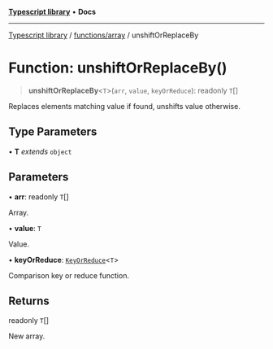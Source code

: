 [**Typescript library**](../../../index.md) • **Docs**

***

[Typescript library](../../../modules.md) / [functions/array](../index.md) / unshiftOrReplaceBy

# Function: unshiftOrReplaceBy()

> **unshiftOrReplaceBy**\<`T`\>(`arr`, `value`, `keyOrReduce`): readonly `T`[]

Replaces elements matching value if found, unshifts value otherwise.

## Type Parameters

• **T** *extends* `object`

## Parameters

• **arr**: readonly `T`[]

Array.

• **value**: `T`

Value.

• **keyOrReduce**: [`KeyOrReduce`](../type-aliases/KeyOrReduce.md)\<`T`\>

Comparison key or reduce function.

## Returns

readonly `T`[]

New array.
